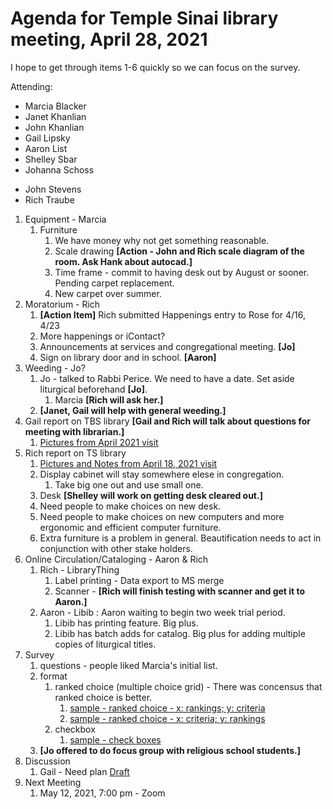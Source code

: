 # Agenda for Temple Sinai library meeting, April 28, 2021

I hope to get through items 1-6 quickly so we can focus on the survey.


Attending:


<!-- - - - - - - - - - - -->
- Marcia Blacker
- Janet Khanlian
- John Khanlian
- Gail Lipsky
- Aaron List
- Shelley Sbar
- Johanna Schoss
<!-- - Skye Silverstein  -->
- John Stevens
- Rich Traube
<!-- - - - - - - - - - - -->



1. Equipment - Marcia
    1. Furniture
        1. We have money why not get something reasonable.
        1. Scale drawing **[Action - John and Rich scale diagram of the room. Ask Hank about autocad.]**
        1. Time frame - commit to having desk out by August or sooner. Pending carpet replacement.
        1. New carpet over summer.
    <!-- - - - - - - - - - - - - - - - - - - - - - -->
    <!-- 1. computers                              -->
    <!-- 1. barcode scanners (are they necessary?) -->
    <!-- 1. image scanners                         -->
    <!-- 1. consortia for scanning Judaica?        -->
    <!-- - - - - - - - - - - - - - - - - - - - - - -->
1. Moratorium - Rich
    1. **[Action Item]** Rich submitted Happenings entry to Rose for 4/16, 4/23
    1. More happenings or iContact? 
    1. Announcements at services and congregational meeting. **[Jo]**
    1. Sign on library door and in school. **[Aaron]**
1. Weeding - Jo?
    1. Jo - talked to Rabbi Perice. We need to have a date. Set aside liturgical beforehand **[Jo]**.
        1. Marcia **[Rich will ask her.]**
    1. **[Janet, Gail will help with general weeding.]**
1. Gail report on TBS library **[Gail and Rich will talk about questions for meeting with librarian.]**
    1. [Pictures from April 2021 visit](gail-tbs-pictures-2021-04.md)
1. Rich report on TS library
    1. [Pictures and Notes from April 18, 2021 visit](rich-ts-pictures-2021-04-18.md)
    1. Display cabinet will stay somewhere elese in congregation. <!-- Rose wants to keep. -->
        1. Take big one out and use small one.
    1. Desk **[Shelley will work on getting desk cleared out.]**
    1. Need people to make choices on new desk.
    1. Need people to make choices on new computers and more ergonomic and efficient computer furniture.
    1. Extra furniture is a problem in general. Beautification needs to act in conjunction with other stake holders.
1. Online Circulation/Cataloging - Aaron & Rich
    1. Rich - LibraryThing
        1. Label printing - Data export to MS merge
        1. Scanner - **[Rich will finish testing with scanner and get it to Aaron.]**
    1. Aaron - Libib : Aaron waiting to begin two week trial period.
        1. Libib has printing feature. Big plus.
        1. Libib has batch adds for catalog. Big plus for adding multiple copies of liturgical titles.
1. Survey
    1. questions - people liked Marcia's initial list. <!-- Add "if library offered more services. -->
    1. format
        1. ranked choice (multiple choice grid) - There was concensus that ranked choice is better.
            1. [sample - ranked choice - x: rankings; y: criteria ](https://docs.google.com/forms/d/e/1FAIpQLSfYVpkjFCRQ0Jb_z31DQzF-TjDX-J9jmRxm4WPFUpioOgG-EQ/viewform)
            1. [sample - ranked choice - x: criteria; y: rankings](https://docs.google.com/forms/d/e/1FAIpQLSfxf7A0lg0z0QjV5LcPyNPRQbEYyxqg5cDne0tgGRgeDO1Bng/viewform)
        1. checkbox
            1. [sample - check boxes](https://docs.google.com/forms/d/e/1FAIpQLSeLnSao51yNmNVWiltApIqdOOKC6ZN3XSIruf3xgGUPO9oZaQ/viewform)
    1. **[Jo offered to do focus group with religious school students.]**
    <!-- - - - - - -->
    <!-- 1. Grants -->
    <!-- - - - - - -->
1. Discussion
    1. Gail - Need plan [Draft](plan-draft.md)
1. Next Meeting
    1. May 12, 2021, 7:00 pm - Zoom
    


